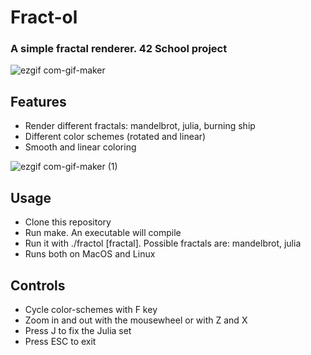 # Fract-ol

### A simple fractal renderer. 42 School project

![ezgif com-gif-maker](https://user-images.githubusercontent.com/83786471/148645953-a272b901-7454-462d-8970-44d279a42ad6.gif)

## Features
* Render different fractals: mandelbrot, julia, burning ship
* Different color schemes (rotated and linear)
* Smooth and linear coloring



![ezgif com-gif-maker (1)](https://user-images.githubusercontent.com/83786471/148646374-83acc3da-9644-4cba-9f37-0bf1fb7fd36a.gif)


## Usage
* Clone this repository
* Run make. An executable will compile
* Run it with ./fractol [fractal]. Possible fractals are: mandelbrot, julia
* Runs both on MacOS and Linux

## Controls
* Cycle color-schemes with F key
* Zoom in and out with the mousewheel or with Z and X
* Press J to fix the Julia set
* Press ESC to exit
